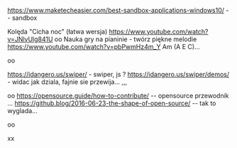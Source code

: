 
https://www.maketecheasier.com/best-sandbox-applications-windows10/ --  sandbox

Kolęda "Cicha noc" (łatwa wersja)
https://www.youtube.com/watch?v=JNlvUlg841U
oo
Nauka gry na pianinie - twórz piękne melodie
https://www.youtube.com/watch?v=pbPwmHz4m_Y
Am (A E C)...

oo

https://idangero.us/swiper/ - swiper, js ?
https://idangero.us/swiper/demos/ - widac jak dziala, fajnie sie przewija... ,,,

oo
https://opensource.guide/how-to-contribute/ -- opensource przewodnik ...
https://github.blog/2016-06-23-the-shape-of-open-source/ -- tak to wyglada...

oo

xx
